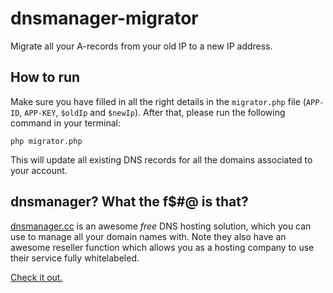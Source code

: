 # dnsmanager-migrator
Migrate all your A-records from your old IP to a new IP address.

## How to run
Make sure you have filled in all the right details in the `migrator.php` file (`APP-ID`, `APP-KEY`, `$oldIp` and `$newIp`).
After that, please run the following command in your terminal:

``
php migrator.php
``

This will update all existing DNS records for all the domains associated to your account.

## dnsmanager? What the f$#@ is that?

[dnsmanager.cc][dnsmanager] is an awesome _free_ DNS hosting solution, which you can use to manage all your domain names with.
Note they also have an awesome reseller function which allows you as a hosting company to use their service fully whitelabeled.

[Check it out.][dnsmanager]

[dnsmanager]: https://app.dnsmanager.cc